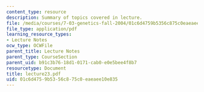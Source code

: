 ```yaml
---
content_type: resource
description: Summary of topics covered in lecture.
file: /media/courses/7-03-genetics-fall-2004/01c6d4759b5356c875c0eaeaee10e835_lecture23.pdf
file_type: application/pdf
learning_resource_types:
- Lecture Notes
ocw_type: OCWFile
parent_title: Lecture Notes
parent_type: CourseSection
parent_uid: b91c3b76-18d1-0171-cab0-e0e5bee4f8b7
resourcetype: Document
title: lecture23.pdf
uid: 01c6d475-9b53-56c8-75c0-eaeaee10e835
---
```

